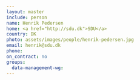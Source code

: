 ```yaml
---
layout: master
include: person
name: Henrik Pedersen
home: <a href="http://sdu.dk">SDU</a>
country: DK
photo: assets/images/people/henrik-pedersen.jpg
email: henrik@sdu.dk
phone:
on_contract: no
groups:
  data-management-wg:
---
```

